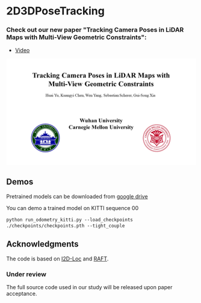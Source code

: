 # 2D3DPoseTracking

### Check out our new paper "Tracking Camera Poses in LiDAR Maps with Multi-View Geometric Constraints":
* [Video](https://www.youtube.com/watch?v=oZm4Z-XEeBk)

[<img src="video-preview.png" width="512">](https://www.youtube.com/watch?v=oZm4Z-XEeBk) 

## Demos
Pretrained models can be downloaded from [google drive](https://drive.google.com/file/d/1h41khiqwxY5upBbpVqXaqjBlvRQHYR_e/view?usp=drive_link)

You can demo a trained model on KITTI sequence 00
```Shell
python run_odometry_kitti.py --load_checkpoints ./checkpoints/checkpoints.pth --tight_couple
```

## Acknowledgments
The code is based on [I2D-Loc](https://github.com/EasonChen99/I2D-Loc) and [RAFT](https://github.com/princeton-vl/RAFT).

### Under review
The full source code used in our study will be released upon paper acceptance. 
